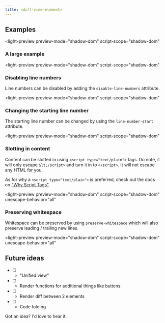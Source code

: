 ```yaml
---
title: <diff-view-element>
---
```


<diff-view-element hidden></diff-view-element>

## Examples

<light-preview
  preview-mode="shadow-dom"
  script-scope="shadow-dom"
>

  <script slot="code" type="text/plain">
    <diff-view-element
      language="javascript"
      oldValue="const x = 'Hello World'"
      newValue="const y = 'Hello Moto'
console.log(y)"
    >
    </diff-view-element>
  </script>
</light-preview>

### A large example

<light-preview
  preview-mode="shadow-dom"
  script-scope="shadow-dom"
>
  <script slot="code" type="text/plain">
    <diff-view-element
      language="javascript"
    >
    </diff-view-element>
    <script type="module">
      ;(async () => {
        const viewer = document.querySelector("diff-view-element")
        const newValue = await (await fetch("https://raw.githubusercontent.com/praneshr/react-diff-viewer/master/examples/src/diff/javascript/new.rjs")).text()
        viewer.newValue = newValue

        const oldValue = await (await fetch("https://raw.githubusercontent.com/praneshr/react-diff-viewer/master/examples/src/diff/javascript/old.rjs")).text()
        viewer.oldValue = oldValue
      })()
    &lt;/script>
  </script>
</light-preview>

### Disabling line numbers

Line numbers can be disabled by adding the `disable-line-numbers` attribute.

<light-preview
  preview-mode="shadow-dom"
  script-scope="shadow-dom"
>

  <script slot="code" type="text/plain">
    <diff-view-element
      language="javascript"
      disable-line-numbers=""
      oldValue="const x = 'Hello World'"
      newValue="const y = 'Hello Moto'
console.log(y)"
    ></diff-view-element>
  </script>
</light-preview>

### Changing the starting line number

The starting line number can be changed by using the `line-number-start` attribute.

<light-preview
  preview-mode="shadow-dom"
  script-scope="shadow-dom"
>

  <script slot="code" type="text/plain">
    <diff-view-element
      language="javascript"
      line-number-start="35"
      oldValue="const x = 'Hello World'"
      newValue="const y = 'Hello Moto'
console.log(y)"
    ></diff-view-element>
  </script>
</light-preview>

### Slotting in content

Content can be slotted in using `<script type="text/plain">` tags. Do note, it will only escape `&lt;/script>` and turn it in to `</script>`. It will not escape any HTML for you.

As for why a `<script type="text/plain">` is preferred, check out the docs on ["Why Script Tags"](/references/why-script-tags/)

<light-preview
  preview-mode="shadow-dom"
  script-scope="shadow-dom"
  unescape-behavior="all"
>
  <script slot="code" type="text/plain">
    <diff-view-element
      language="html"
    >
      <script slot="old-value" type="text/plain">
        <div>Hello World</div>
      &lt;/script>
      <script slot="new-value" type="text/plain">
        <span>Hello World</span>
      &lt;/script>
    </diff-view-element>
  </script>
</light-preview>

### Preserving whitespace

Whitespace can be preserved by using `preserve-whitespace` which will also preserve leading / trailing new lines.

<light-preview
  preview-mode="shadow-dom"
  script-scope="shadow-dom"
  unescape-behavior="all"
>
  <script slot="code" type="text/plain">
    <diff-view-element
      language="html"
      preserve-whitespace
    >
      <script slot="old-value" type="text/plain">

        <div>Hello World</div>

      &lt;/script>
      <script slot="new-value" type="text/plain">

        <span>Hello World</span>

      &lt;/script>
    </diff-view-element>
  </script>
</light-preview>

## Future ideas

- [ ] - "Unified view"
- [ ] - Render functions for additional things like buttons
- [ ] - Render diff between 2 elements
- [ ] - Code folding

Got an idea? I'd love to hear it.
